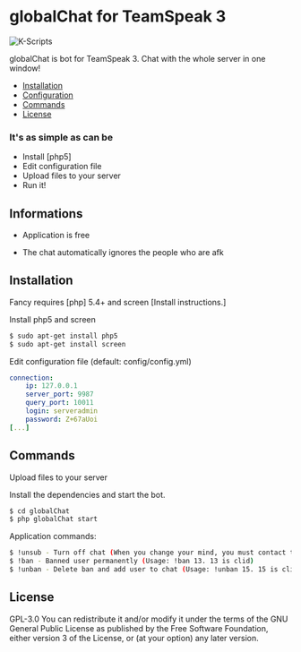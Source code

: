 # globalChat for TeamSpeak 3
![K-Scripts](https://k-scripts.eu/assets/img/logo.png)

globalChat is bot for TeamSpeak 3.
Chat with the whole server in one window!

  - [Installation](#installation)
  - [Configuration](#configuration)
  - [Commands](#commands)
  - [License](#license)

### It's as simple as can be
  - Install [php5]
  - Edit configuration file
  - Upload files to your server
  - Run it!

## Informations
- Application is free

- The chat automatically ignores the people who are afk

## Installation
Fancy requires [php] 5.4+ and screen [Install instructions.]

Install php5 and screen
```sh
$ sudo apt-get install php5
$ sudo apt-get install screen
```
Edit configuration file (default: config/config.yml)
```yaml
connection:
    ip: 127.0.0.1
    server_port: 9987
    query_port: 10011
    login: serveradmin
    password: Z+67aUoi
[...]
```
## Commands
Upload files to your server

Install the dependencies and start the bot.

```sh
$ cd globalChat
$ php globalChat start
```

Application commands:

```sh
$ !unsub - Turn off chat (When you change your mind, you must contact the administrator)
$ !ban - Banned user permanently (Usage: !ban 13. 13 is clid)
$ !unban - Delete ban and add user to chat (Usage: !unban 15. 15 is client database id)
```

## License
GPL-3.0
You can redistribute it and/or modify it under the terms of the GNU General Public License as published by the Free Software Foundation, either version 3 of the License, or (at your option) any later version.

